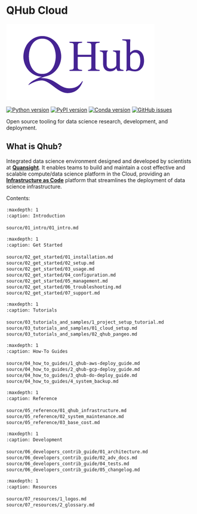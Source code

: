 # QHub Cloud
![quansight_logo](source/meta_images/qhub_logo.png)

[![Python version](https://img.shields.io/badge/python-3.6%20%7C%203.7%20%7C%203.8-blue.svg)](https://pypi.org/project/qhub/)
[![PyPI version](https://badge.fury.io/py/qhub.svg)](https://badge.fury.io/py/qhub)
[![Conda version](https://img.shields.io/badge/conda--forge-v0.2.3-%234f28a8)](https://anaconda.org/conda-forge/qhub)
[![GitHub issues](https://img.shields.io/github/issues/quansight/qhub-cloud?style=plastic)](https://github.com/Quansight/qhub-cloud/issues/new/choose)


Open source tooling for data science research, development, and deployment.

## What is Qhub?
Integrated data science environment designed and developed by scientists at [**Quansight**](https://www.quansight.com/).
It enables teams to build and maintain a cost effective and scalable compute/data science platform in the Cloud, providing
an [**Infrastructure as Code**](https://en.wikipedia.org/wiki/Infrastructure_as_code) platform that streamlines
the deployment of data science infrastructure.

Contents:

```{toctree}
:maxdepth: 1
:caption: Introduction

source/01_intro/01_intro.md
```

```{toctree}
:maxdepth: 1
:caption: Get Started

source/02_get_started/01_installation.md
source/02_get_started/02_setup.md
source/02_get_started/03_usage.md
source/02_get_started/04_configuration.md
source/02_get_started/05_management.md
source/02_get_started/06_troubleshooting.md
source/02_get_started/07_support.md
```

```{toctree}
:maxdepth: 1
:caption: Tutorials

source/03_tutorials_and_samples/1_project_setup_tutorial.md
source/03_tutorials_and_samples/01_cloud_setup.md
source/03_tutorials_and_samples/02_qhub_pangeo.md
```

```{toctree}
:maxdepth: 1
:caption: How-To Guides

source/04_how_to_guides/1_qhub-aws-deploy_guide.md
source/04_how_to_guides/2_qhub-gcp-deploy_guide.md
source/04_how_to_guides/3_qhub-do-deploy_guide.md
source/04_how_to_guides/4_system_backup.md
```

```{toctree}
:maxdepth: 1
:caption: Reference

source/05_reference/01_qhub_infrastructure.md
source/05_reference/02_system_maintenance.md
source/05_reference/03_base_cost.md
```

```{toctree}
:maxdepth: 1
:caption: Development

source/06_developers_contrib_guide/01_architecture.md
source/06_developers_contrib_guide/02_adv_docs.md
source/06_developers_contrib_guide/04_tests.md
source/06_developers_contrib_guide/05_changelog.md
```

```{toctree}
:maxdepth: 1
:caption: Resources

source/07_resources/1_logos.md
source/07_resources/2_glossary.md
```
